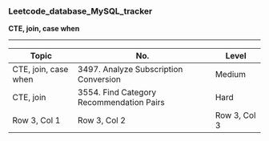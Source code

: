 ### Leetcode_database_MySQL_tracker
**CTE, join, case when**    
**** 

|      Topic      | No. | Level |
|-----------------|-----------------|-----------------|
| CTE, join, case when  | 3497. Analyze Subscription Conversion    | Medium  |
| CTE, join    | 3554. Find Category Recommendation Pairs	   | Hard  |
| Row 3, Col 1    | Row 3, Col 2    | Row 3, Col 3    |
